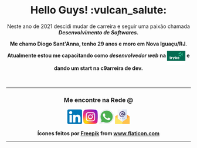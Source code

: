 <h1 align="center">Hello Guys! :vulcan_salute:</h1>

<p align="center">Neste ano de 2021 descidi mudar de carreira e seguir uma paixão chamada <strong><em>Desenvolvimento de Softwares</em><strong/>.</p>
<p align="center">
  Me chamo <strong>Diogo Sant'Anna</strong>, tenho 29 anos e moro em Nova Iguaçu/RJ.
  <br>
  Atualmente estou me capacitando como <i>desenvolvedor web</i> na  <a href="https://www.betrybe.com/"><img src="trybe_img.png" align="center" width="50px"/></a> e dando um start na c9arreira de dev.
</p>
</br>
<hr>
<h3 align="center">Me encontre na Rede <b>@</b></h3>
<p align="center">
  <a href="https://www.linkedin.com/in/diogo-santanna/" target="_blank"><img src="linkedin.png" width="40px"/></a>
  <a href="https://www.instagram.com/diiiisantanna/" target="_blank"><img src="instagram.png" width="40px"/></a>
  <a href="https://api.whatsapp.com/send?phone=5521991488742" target="_blank"><img src="whatsapp.png" width="40px"/></a>
  <a href="diogo.santanna@outlook.com.br" target="_blank"><img src="marketing-de-email.png" width="40px"/></a>
</p>
<p align="center">Ícones feitos por <a href="https://www.freepik.com" title="Freepik">Freepik</a> from <a href="https://www.flaticon.com/br/" title="Flaticon">www.flaticon.com</a></p>
<hr>
